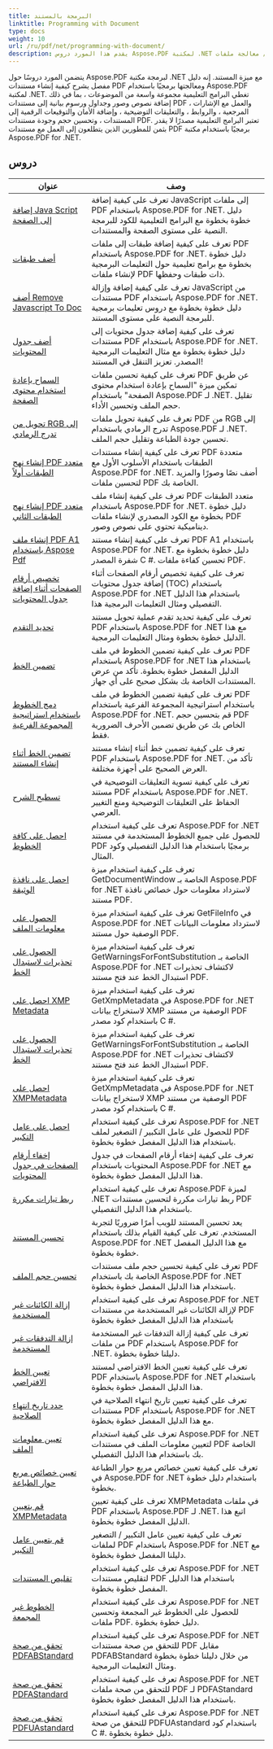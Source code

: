 ```yaml
---
title: البرمجة بالمستند
linktitle: Programming with Document
type: docs
weight: 10
url: /ru/pdf/net/programming-with-document/
description: يقدم هذا المورد دروس Aspose.PDF لمكتبة .NET للبرمجة مع المستندات. وهو يغطي موضوعات مثل إنشاء / معالجة ملفات PDF وإضافة الصور / الجداول / الروابط وتحسين المستندات وإضافة الأمان. إنه مورد قيم للمطورين الذين يعملون مع مستندات PDF باستخدام Aspose.PDF for .NET.
---
```

يتضمن المورد دروسًا حول Aspose.PDF لبرمجة مكتبة .NET مع ميزة المستند. إنه دليل مفصل يشرح كيفية إنشاء مستندات PDF ومعالجتها برمجيًا باستخدام Aspose.PDF لمكتبة .NET. تغطي البرامج التعليمية مجموعة واسعة من الموضوعات ، بما في ذلك إضافة نصوص وصور وجداول ورسوم بيانية إلى مستندات PDF ، والعمل مع الإشارات المرجعية ، والروابط ، والتعليقات التوضيحية ، وإضافة الأمان والتوقيعات الرقمية إلى المستندات ، وتحسين حجم وجودة مستندات PDF. تعتبر البرامج التعليمية مصدرًا لا يقدر بثمن للمطورين الذين يتطلعون إلى العمل مع مستندات PDF برمجيًا باستخدام مكتبة Aspose.PDF for .NET.

## دروس
| عنوان | وصف |
| --- | --- | 
| [إضافة Java Script إلى الصفحة](./addjavascripttopage/) | تعرف على كيفية إضافة JavaScript إلى ملفات PDF باستخدام Aspose.PDF for .NET. دليل خطوة بخطوة مع البرامج التعليمية للكود للبرمجة النصية على مستوى الصفحة والمستندات. |  
| [أضف طبقات](./addlayers/) | تعرف على كيفية إضافة طبقات إلى ملفات PDF باستخدام Aspose.PDF for .NET. دليل خطوة بخطوة مع برامج تعليمية حول التعليمات البرمجية لإنشاء ملفات PDF ذات طبقات وحفظها. |  
| [أضف Remove Javascript To Doc](./addremovejavascripttodoc/) | تعرف على كيفية إضافة وإزالة JavaScript من مستندات PDF باستخدام Aspose.PDF for .NET. دليل خطوة بخطوة مع دروس تعليمات برمجية للبرمجة النصية على مستوى المستند. |  
| [أضف جدول المحتويات](./addtoc/) | تعرف على كيفية إضافة جدول محتويات إلى مستندات PDF باستخدام Aspose.PDF for .NET. دليل خطوة بخطوة مع مثال التعليمات البرمجية المصدر. تعزيز التنقل في المستند! |  
| [السماح بإعادة استخدام محتوى الصفحة](./allowresusepagecontent/) | تعرف على كيفية تحسين ملفات PDF عن طريق تمكين ميزة "السماح بإعادة استخدام محتوى الصفحة" باستخدام Aspose.PDF لـ .NET. تقليل حجم الملف وتحسين الأداء. |  
| [تحويل من RGB إلى تدرج الرمادي](./convertfromrgbtograyscale/) | تعرف على كيفية تحويل ملفات PDF من RGB إلى تدرج الرمادي باستخدام Aspose.PDF لـ .NET. تحسين جودة الطباعة وتقليل حجم الملف. |  
| [إنشاء نهج PDF متعدد الطبقات أولاً](./createmultilayerpdffirstapproach/) | تعرف على كيفية إنشاء مستندات PDF متعددة الطبقات باستخدام الأسلوب الأول مع Aspose.PDF for .NET. أضف نصًا وصورًا والمزيد لتحسين ملفات PDF الخاصة بك. |  
| [إنشاء نهج PDF متعدد الطبقات الثاني](./createmultilayerpdfsecondapproach/) | تعرف على كيفية إنشاء ملف PDF متعدد الطبقات باستخدام Aspose.PDF for .NET. دليل خطوة بخطوة مع الكود المصدري لإنشاء ملفات PDF ديناميكية تحتوي على نصوص وصور. |  
| [إنشاء ملف PDF A1 باستخدام Aspose Pdf](./createpdfa1withasposepdf/) | تعرف على كيفية إنشاء مستند PDF A1 باستخدام Aspose.PDF for .NET. دليل خطوة بخطوة مع شفرة المصدر C #. تحسين كفاءة ملفات PDF. |  
| [تخصيص أرقام الصفحات أثناء إضافة جدول المحتويات](./customizepagenumbeswhileaddingtoc/) | تعرف على كيفية تخصيص أرقام الصفحات أثناء إضافة جدول محتويات (TOC) باستخدام Aspose.PDF for .NET باستخدام هذا الدليل التفصيلي ومثال التعليمات البرمجية هذا. |  
| [تحديد التقدم](./determineprogress/) | تعرف على كيفية تحديد تقدم عملية تحويل مستند PDF باستخدام Aspose.PDF for .NET مع هذا الدليل خطوة بخطوة ومثال التعليمات البرمجية. |  
| [تضمين الخط](./embedfont/) | تعرف على كيفية تضمين الخطوط في ملف PDF باستخدام Aspose.PDF for .NET باستخدام هذا الدليل المفصل خطوة بخطوة. تأكد من عرض المستندات الخاصة بك بشكل صحيح على أي جهاز. |  
| [دمج الخطوط باستخدام استراتيجية المجموعة الفرعية](./embedfontsusingsubsetstrategy/) | تعرف على كيفية تضمين الخطوط في ملف PDF باستخدام استراتيجية المجموعة الفرعية باستخدام Aspose.PDF for .NET. قم بتحسين حجم PDF الخاص بك عن طريق تضمين الأحرف الضرورية فقط. |  
| [تضمين الخط أثناء إنشاء المستند](./embedfontwhiledoccreation/) | تعرف على كيفية تضمين خط أثناء إنشاء مستند PDF باستخدام Aspose.PDF for .NET. تأكد من العرض الصحيح على أجهزة مختلفة. |  
| [تسطيح الشرح](./flattenannotation/) | تعرف على كيفية تسوية التعليقات التوضيحية في مستند PDF باستخدام Aspose.PDF for .NET. الحفاظ على التعليقات التوضيحية ومنع التغيير العرضي. |  
| [احصل على كافة الخطوط](./getallfonts/) | تعرف على كيفية استخدام Aspose.PDF for .NET للحصول على جميع الخطوط المستخدمة في مستند PDF برمجيًا باستخدام هذا الدليل التفصيلي وكود المثال. |  
| [احصل على نافذة الوثيقة](./getdocumentwindow/) | تعرف على كيفية استخدام ميزة GetDocumentWindow الخاصة بـ Aspose.PDF for .NET لاسترداد معلومات حول خصائص نافذة مستند PDF. |  
| [الحصول على معلومات الملف](./getfileinfo/) | تعرف على كيفية استخدام ميزة GetFileInfo في Aspose.PDF for .NET لاسترداد معلومات البيانات الوصفية حول مستند PDF. |  
| [الحصول على تحذيرات لاستبدال الخط](./getwarningsforfontsubstitution/) | تعرف على كيفية استخدام ميزة GetWarningsForFontSubstitution الخاصة بـ Aspose.PDF for .NET لاكتشاف تحذيرات استبدال الخط عند فتح مستند PDF. |  
| [احصل على XMP Metadata](./getxmpmetadata/) | تعرف على كيفية استخدام ميزة GetXmpMetadata في Aspose.PDF for .NET لاستخراج بيانات XMP الوصفية من مستند PDF باستخدام كود مصدر C #. |  
| [الحصول على تحذيرات لاستبدال الخط](./getwarningsforfontsubstitution/) | تعرف على كيفية استخدام ميزة GetWarningsForFontSubstitution الخاصة بـ Aspose.PDF for .NET لاكتشاف تحذيرات استبدال الخط عند فتح مستند PDF. |  
| [احصل على XMPMetadata](./getxmpmetadata/) | تعرف على كيفية استخدام ميزة GetXmpMetadata في Aspose.PDF for .NET لاستخراج بيانات XMP الوصفية من مستند PDF باستخدام كود مصدر C #. |  
| [احصل على عامل التكبير](./getzoomfactor/) | تعرف على كيفية استخدام Aspose.PDF for .NET للحصول على عامل التكبير / التصغير لملف PDF باستخدام هذا الدليل المفصل خطوة بخطوة. |  
| [إخفاء أرقام الصفحات في جدول المحتويات](./hidepagenumbersintoc/) | تعرف على كيفية إخفاء أرقام الصفحات في جدول المحتويات باستخدام Aspose.PDF for .NET مع هذا الدليل المفصل خطوة بخطوة. |  
| [ربط تيارات مكررة](./linkduplicatestreams/) | تعرف على كيفية استخدام Aspose.PDF لميزة .NET ربط تيارات مكررة لتحسين مستندات PDF باستخدام هذا الدليل التفصيلي. |  
| [تحسين المستند](./optimizedocument/) | يعد تحسين المستند للويب أمرًا ضروريًا لتجربة المستخدم. تعرف على كيفية القيام بذلك باستخدام Aspose.PDF for .NET مع هذا الدليل المفصل خطوة بخطوة. |  
| [تحسين حجم الملف](./optimizefilesize/) | تعرف على كيفية تحسين حجم ملف مستندات PDF الخاصة بك باستخدام Aspose.PDF for .NET باستخدام هذا الدليل المفصل خطوة بخطوة. |  
| [إزالة الكائنات غير المستخدمة](./removeunusedobjects/) | تعرف على كيفية استخدام Aspose.PDF for .NET لإزالة الكائنات غير المستخدمة من مستندات PDF باستخدام هذا الدليل المفصل خطوة بخطوة |  
| [إزالة التدفقات غير المستخدمة](./removeunusedstreams/) | تعرف على كيفية إزالة التدفقات غير المستخدمة من ملفات PDF باستخدام Aspose.PDF for .NET. دليلنا خطوة بخطوة. |  
| [تعيين الخط الافتراضي](./setdefaultfont/) | تعرف على كيفية تعيين الخط الافتراضي لمستند PDF باستخدام Aspose.PDF for .NET باستخدام هذا الدليل المفصل خطوة بخطوة. |  
| [حدد تاريخ انتهاء الصلاحية](./setexpirydate/) | تعرف على كيفية تعيين تاريخ انتهاء الصلاحية في مستندات PDF باستخدام Aspose.PDF for .NET مع هذا الدليل المفصل خطوة بخطوة. |  
| [تعيين معلومات الملف](./setfileinfo/) | تعرف على كيفية استخدام Aspose.PDF for .NET لتعيين معلومات الملف في مستندات PDF الخاصة بك باستخدام هذا الدليل التفصيلي. |  
| [تعيين خصائص مربع حوار الطباعة](./setpropertiesforprintdialog/) | تعرف على كيفية تعيين خصائص مربع حوار الطباعة في Aspose.PDF for .NET باستخدام دليل خطوة بخطوة. |  
| [قم بتعيين XMPMetadata](./setxmpmetadata/) | تعرف على كيفية تعيين XMPMetadata في ملفات PDF باستخدام Aspose.PDF لـ .NET. اتبع هذا الدليل المفصل خطوة بخطوة. |  
| [قم بتعيين عامل التكبير](./setzoomfactor/) | تعرف على كيفية تعيين عامل التكبير / التصغير لملفات PDF باستخدام Aspose.PDF for .NET مع دليلنا المفصل خطوة بخطوة. |  
| [تقليص المستندات](./shrinkdocuments/) | تعرف على كيفية استخدام Aspose.PDF for .NET لتقليص مستندات PDF باستخدام هذا الدليل المفصل خطوة بخطوة.  |  
| [الخطوط غير المجمعة](./unembedfonts/) | تعرف على كيفية استخدام Aspose.PDF for .NET للحصول على الخطوط غير المجمعة وتحسين ملفات PDF. دليل خطوة بخطوة. |  
| [تحقق من صحة PDFABStandard](./validatepdfabstandard/) | تعرف على كيفية استخدام Aspose.PDF for .NET للتحقق من صحة مستندات PDF مقابل PDFABStandard من خلال دليلنا خطوة بخطوة ومثال التعليمات البرمجية. |  
| [تحقق من صحة PDFAStandard](./validatepdfastandard/) | تعرف على كيفية استخدام Aspose.PDF for .NET للتحقق من صحة ملفات PDF لـ PDFAStandard باستخدام هذا الدليل المفصل خطوة بخطوة. |  
| [تحقق من صحة PDFUAstandard](./validatepdfuastandard/) | تعرف على كيفية استخدام Aspose.PDF for .NET للتحقق من صحة PDFUAstandard باستخدام كود C #. دليل خطوة بخطوة. |  